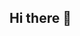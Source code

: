 ## Hi there 👋

<!--
**YinghaoJia98/YinghaoJia98** is a ✨ _special_ ✨ repository because its `README.md` (this file) appears on your GitHub profile.

Here are some ideas to get you started:

- 🔭 I’m currently working on Robotics.
- 🌱 I’m currently learning Path Planning.
- 👯 I’m looking to collaborate on Harbin Institute of Technology.
- 🤔 I’m looking for help with ...
- 💬 Ask me about ...
- 📫 How to reach me: ...
- 😄 Pronouns: ...
- ⚡ Fun fact: ...
-->
